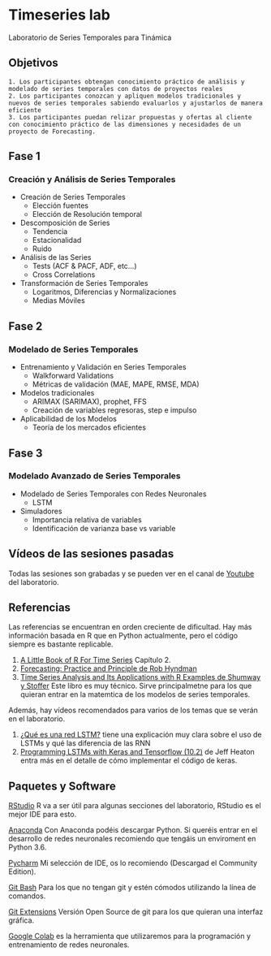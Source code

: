 # Timeseries lab
Laboratorio de Series Temporales para Tinámica

## Objetivos
    1. Los participantes obtengan conocimiento práctico de análisis y modelado de series temporales con datos de proyectos reales
    2. Los participantes conozcan y apliquen modelos tradicionales y nuevos de series temporales sabiendo evaluarlos y ajustarlos de manera eficiente
    3. Los participantes puedan relizar propuestas y ofertas al cliente con conocimiento práctico de las dimensiones y necesidades de un proyecto de Forecasting. 


## Fase 1
### Creación y Análisis de Series Temporales
   - Creación de Series Temporales
       - Elección fuentes
       - Elección de Resolución temporal
   - Descomposición de Series
       - Tendencia
       - Estacionalidad
       - Ruido
   - Análisis de las Series
       - Tests (ACF & PACF, ADF, etc…)
       - Cross Correlations
   - Transformación de Series Temporales
        - Logaritmos, Diferencias y Normalizaciones
        - Medias Móviles

## Fase 2
### Modelado de Series Temporales
   - Entrenamiento y Validación en Series Temporales
       - Walkforward Validations
       - Métricas de validación (MAE, MAPE, RMSE, MDA)
   - Modelos tradicionales 
      - ARIMAX (SARIMAX), prophet, FFS
      - Creación de variables regresoras, step e impulso
  - Aplicabilidad de los Modelos
      - Teoría de los mercados eficientes 


## Fase 3
### Modelado Avanzado de Series Temporales
   - Modelado de Series Temporales con Redes Neuronales
      - LSTM
   - Simuladores
      - Importancia relativa de variables
      - Identificación de varianza base vs variable




## Vídeos de las sesiones pasadas
Todas las sesiones son grabadas y se pueden ver en el canal de [Youtube](https://www.youtube.com/channel/UCwzfjoGbnFuRMUQk1doOAUw) del laboratorio. 


## Referencias 
Las referencias se encuentran en orden creciente de dificultad. Hay más información basada en R que en Python actualmente, pero el código siempre es bastante replicable.
1. [A Little Book of R For Time Series](https://buildmedia.readthedocs.org/media/pdf/a-little-book-of-r-for-time-series/latest/a-little-book-of-r-for-time-series.pdf) 
Capítulo 2.
2. [Forecasting: Practice and Principle de Rob Hyndman](https://otexts.com/fpp2/)  
3. [Time Series Analysis and Its Applications with R Examples de Shumway y Stoffer](https://www.researchgate.net/publication/265365840_Time_Series_Analysis_and_Its_Applications_With_R_Examples) Este libro es muy técnico. Sirve principalmetne para los que quieran entrar en la matemtica de los modelos de series temporales.

Además, hay vídeos recomendados para varios de los temas que se verán en el laboratorio.
1. [¿Qué es una red LSTM?](https://www.youtube.com/watch?v=1BubAvTVBYs&ab_channel=codificandobits) tiene una explicación muy clara sobre el uso de LSTMs y qué las diferencia de las RNN
2. [Programming LSTMs with Keras and Tensorflow (10.2)](https://www.youtube.com/watch?v=wY0dyFgNCgY&ab_channel=JeffHeaton) de Jeff Heaton entra más en el detalle de cómo implementar el código de keras.

## Paquetes y Software
[RStudio](https://rstudio.com/products/rstudio/) R va a ser útil para algunas secciones del laboratorio, RStudio es el mejor IDE para esto.

[Anaconda](https://www.anaconda.com/products/individual) Con Anaconda podéis descargar Python. Si queréis entrar en el desarrollo de redes neuronales recomiendo que tengáis un enviroment en Python 3.6. 

[Pycharm](https://www.jetbrains.com/es-es/pycharm/download/#section=windows) Mi selección de IDE, os lo recomiendo (Descargad el Community Edition).

[Git Bash](https://git-scm.com/downloads) Para los que no tengan git y estén cómodos utilizando la línea de comandos. 

[Git Extensions](http://gitextensions.github.io/) Versión Open Source de git para los que quieran una interfaz gráfica. 

[Google Colab](https://colab.research.google.com/notebooks/intro.ipynb#recent=true) es la herramienta que utilizaremos para la programación y entrenamiento de redes neuronales.

